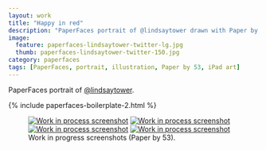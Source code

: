 ```yaml
---
layout: work
title: "Happy in red"
description: "PaperFaces portrait of @lindsaytower drawn with Paper by 53 on an iPad."
image: 
  feature: paperfaces-lindsaytower-twitter-lg.jpg
  thumb: paperfaces-lindsaytower-twitter-150.jpg
category: paperfaces
tags: [PaperFaces, portrait, illustration, Paper by 53, iPad art]
---
```


PaperFaces portrait of [@lindsaytower](http://twitter.com/lindsaytower).

{% include paperfaces-boilerplate-2.html %}

<figure class="half">
	<a href="{{ site.url }}/images/paperfaces-lindsaytower-process-1-lg.jpg"><img src="{{ site.url }}/images/paperfaces-lindsaytower-process-1-600.jpg" alt="Work in process screenshot"></a>
	<a href="{{ site.url }}/images/paperfaces-lindsaytower-process-2-lg.jpg"><img src="{{ site.url }}/images/paperfaces-lindsaytower-process-2-600.jpg" alt="Work in process screenshot"></a>
	<a href="{{ site.url }}/images/paperfaces-lindsaytower-process-3-lg.jpg"><img src="{{ site.url }}/images/paperfaces-lindsaytower-process-3-600.jpg" alt="Work in process screenshot"></a>
	<a href="{{ site.url }}/images/paperfaces-lindsaytower-process-4-lg.jpg"><img src="{{ site.url }}/images/paperfaces-lindsaytower-process-4-600.jpg" alt="Work in process screenshot"></a>
	<figcaption>Work in progress screenshots (Paper by 53).</figcaption>
</figure>